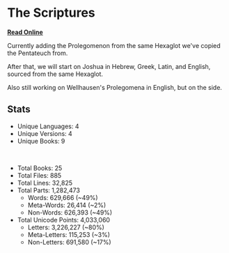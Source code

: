# The Scriptures

**[Read Online](https://r-neal-kelly.github.io/the_scriptures/)**

Currently adding the Prolegomenon from the same Hexaglot we've copied the Pentateuch from.

After that, we will start on Joshua in Hebrew, Greek, Latin, and English, sourced from the same Hexaglot.

Also still working on Wellhausen's Prolegomena in English, but on the side.

## Stats

- Unique Languages: 4
- Unique Versions: 4
- Unique Books: 9

<br>

- Total Books: 25
- Total Files: 885
- Total Lines: 32,825
- Total Parts: 1,282,473
    - Words: 629,666 (~49%)
    - Meta-Words: 26,414 (~2%)
    - Non-Words: 626,393 (~49%)
- Total Unicode Points: 4,033,060
    - Letters: 3,226,227 (~80%)
    - Meta-Letters: 115,253 (~3%)
    - Non-Letters: 691,580 (~17%)
